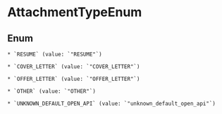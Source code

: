 
# AttachmentTypeEnum

## Enum


    * `RESUME` (value: `"RESUME"`)

    * `COVER_LETTER` (value: `"COVER_LETTER"`)

    * `OFFER_LETTER` (value: `"OFFER_LETTER"`)

    * `OTHER` (value: `"OTHER"`)

    * `UNKNOWN_DEFAULT_OPEN_API` (value: `"unknown_default_open_api"`)



